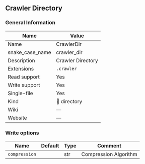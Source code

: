 
## Crawler Directory ##

### General Information ###
Name | Value
---- | -------
Name | CrawlerDir
snake_case_name | crawler_dir
Description | Crawler Directory
Extensions | `.crawler`
Read support | Yes
Write support | Yes
Single-file | Yes
Kind | 📁 directory
Wiki | ―
Website | ―



### Write options ###
Name | Default | Type | Comment
---- | ------- | ---- | -------
`compression` |  | str | Compression Algorithm



